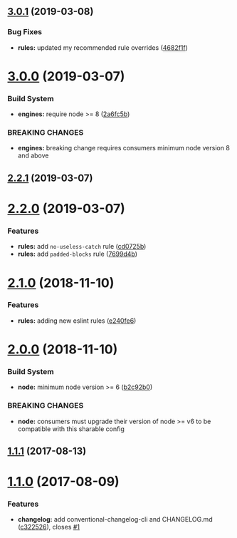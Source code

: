 ## [3.0.1](https://github.com/alexdiliberto/eslint-config/compare/v3.0.0...v3.0.1) (2019-03-08)


### Bug Fixes

* **rules:** updated my recommended rule overrides ([4682f1f](https://github.com/alexdiliberto/eslint-config/commit/4682f1f))



# [3.0.0](https://github.com/alexdiliberto/eslint-config/compare/v2.2.1...v3.0.0) (2019-03-07)


### Build System

* **engines:** require node >= 8 ([2a6fc5b](https://github.com/alexdiliberto/eslint-config/commit/2a6fc5b))


### BREAKING CHANGES

* **engines:** breaking change requires consumers minimum node version 8 and above



## [2.2.1](https://github.com/alexdiliberto/eslint-config/compare/v2.2.0...v2.2.1) (2019-03-07)



# [2.2.0](https://github.com/alexdiliberto/eslint-config/compare/v2.1.0...v2.2.0) (2019-03-07)


### Features

* **rules:** add `no-useless-catch` rule ([cd0725b](https://github.com/alexdiliberto/eslint-config/commit/cd0725b))
* **rules:** add `padded-blocks` rule ([7699d4b](https://github.com/alexdiliberto/eslint-config/commit/7699d4b))



# [2.1.0](https://github.com/alexdiliberto/eslint-config/compare/v2.0.0...v2.1.0) (2018-11-10)


### Features

* **rules:** adding new eslint rules ([e240fe6](https://github.com/alexdiliberto/eslint-config/commit/e240fe6))



# [2.0.0](https://github.com/alexdiliberto/eslint-config/compare/v1.1.1...v2.0.0) (2018-11-10)


### Build System

* **node:** minimum node version >= 6 ([b2c92b0](https://github.com/alexdiliberto/eslint-config/commit/b2c92b0))


### BREAKING CHANGES

* **node:** consumers must upgrade their version of node >= v6 to be compatible with this sharable config



<a name="1.1.1"></a>
## [1.1.1](https://github.com/alexdiliberto/eslint-config/compare/v1.1.0...v1.1.1) (2017-08-13)



<a name="1.1.0"></a>
# [1.1.0](https://github.com/alexdiliberto/eslint-config/compare/v1.0.4...v1.1.0) (2017-08-09)


### Features

* **changelog:** add conventional-changelog-cli and CHANGELOG.md ([c322526](https://github.com/alexdiliberto/eslint-config/commit/c322526)), closes [#1](https://github.com/alexdiliberto/eslint-config/issues/1)



